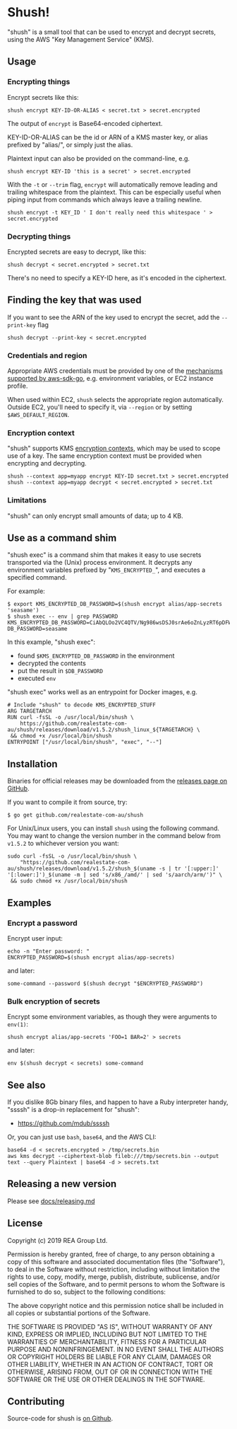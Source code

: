 # Shush!

"shush" is a small tool that can be used to encrypt and decrypt secrets, using the AWS "Key Management Service" (KMS).

## Usage

### Encrypting things

Encrypt secrets like this:

    shush encrypt KEY-ID-OR-ALIAS < secret.txt > secret.encrypted

The output of `encrypt` is Base64-encoded ciphertext.

KEY-ID-OR-ALIAS can be the id or ARN of a KMS master key, or alias prefixed by "alias/", or simply just the alias.

Plaintext input can also be provided on the command-line, e.g.

    shush encrypt KEY-ID 'this is a secret' > secret.encrypted

With the `-t` or `--trim` flag, `encrypt` will automatically remove leading and trailing whitespace from the plaintext. This can be especially useful when piping input from commands which always leave a trailing newline.

    shush encrypt -t KEY_ID ' I don't really need this whitespace ' > secret.encrypted

### Decrypting things

Encrypted secrets are easy to decrypt, like this:

    shush decrypt < secret.encrypted > secret.txt

There's no need to specify a KEY-ID here, as it's encoded in the ciphertext.

## Finding the key that was used

If you want to see the ARN of the key used to encrypt the secret, add the `--print-key` flag

    shush decrypt --print-key < secret.encrypted

### Credentials and region

Appropriate AWS credentials must be provided by one of the [mechanisms supported by aws-sdk-go](https://github.com/aws/aws-sdk-go/wiki/Getting-Started-Credentials), e.g. environment variables, or EC2 instance profile.

When used within EC2, `shush` selects the appropriate region automatically.
Outside EC2, you'll need to specify it, via `--region` or by setting `$AWS_DEFAULT_REGION`.

### Encryption context

"shush" supports KMS [encryption contexts](http://docs.aws.amazon.com/kms/latest/developerguide/encryption-context.html), which may be used to scope use of a key.  The same encryption context must be provided when encrypting and decrypting.

    shush --context app=myapp encrypt KEY-ID secret.txt > secret.encrypted
    shush --context app=myapp decrypt < secret.encrypted > secret.txt

### Limitations

"shush" can only encrypt small amounts of data; up to 4 KB.

## Use as a command shim

"shush exec" is a command shim that makes it easy to use secrets transported
via the (Unix) process environment.  It decrypts any environment variables
prefixed by "`KMS_ENCRYPTED_`", and executes a specified command.

For example:

```
$ export KMS_ENCRYPTED_DB_PASSWORD=$(shush encrypt alias/app-secrets 'seasame')
$ shush exec -- env | grep PASSWORD
KMS_ENCRYPTED_DB_PASSWORD=CiAbQLOo2VC4QTV/Ng986wsDSJ0srAe6oZnLyzRT6pDFWRKOAQEBAgB4G0CzqNlQuEE1fzYPfOsLA0idLKwHuqGZy8s0U+qQxVkAAABlMGMGCSqGSIb3DQEHBqBWMFQCAQAwTwYJKoZIhvcNAQcBMB4GCWCGSAFlAwQBLjARBAzfFR0tsHRq18JUhMcCARCAImvuMNYuHUut3BT7sZs9a31qWcmOBUBXYEsD+kx2GxUxBPE=
DB_PASSWORD=seasame
```

In this example, "shush exec":

- found `$KMS_ENCRYPTED_DB_PASSWORD` in the environment
- decrypted the contents
- put the result in `$DB_PASSWORD`
- executed `env`

"shush exec" works well as an entrypoint for Docker images, e.g.

    # Include "shush" to decode KMS_ENCRYPTED_STUFF
    ARG TARGETARCH
    RUN curl -fsSL -o /usr/local/bin/shush \
        https://github.com/realestate-com-au/shush/releases/download/v1.5.2/shush_linux_${TARGETARCH} \
     && chmod +x /usr/local/bin/shush
    ENTRYPOINT ["/usr/local/bin/shush", "exec", "--"]

## Installation

Binaries for official releases may be downloaded from the [releases page on GitHub](https://github.com/realestate-com-au/shush/releases).

If you want to compile it from source, try:

    $ go get github.com/realestate-com-au/shush

For Unix/Linux users, you can install `shush` using the following command. You may want to change the version number in the command below from `v1.5.2` to whichever version you want:

```
sudo curl -fsSL -o /usr/local/bin/shush \
    "https://github.com/realestate-com-au/shush/releases/download/v1.5.2/shush_$(uname -s | tr '[:upper:]' '[:lower:]')_$(uname -m | sed 's/x86_/amd/' | sed 's/aarch/arm/')" \
 && sudo chmod +x /usr/local/bin/shush
```

## Examples

### Encrypt a password

Encrypt user input:

    echo -n "Enter password: "
    ENCRYPTED_PASSWORD=$(shush encrypt alias/app-secrets)

and later:

    some-command --password $(shush decrypt "$ENCRYPTED_PASSWORD")

### Bulk encryption of secrets

Encrypt some environment variables, as though they were arguments to `env(1)`:

    shush encrypt alias/app-secrets 'FOO=1 BAR=2' > secrets

and later:

    env $(shush decrypt < secrets) some-command

## See also

If you dislike 8Gb binary files, and happen to have a Ruby interpreter handy,
"ssssh" is a drop-in replacement for "shush":

* https://github.com/mdub/ssssh

Or, you can just use `bash`, `base64`, and the AWS CLI:

    base64 -d < secrets.encrypted > /tmp/secrets.bin
    aws kms decrypt --ciphertext-blob fileb:///tmp/secrets.bin --output text --query Plaintext | base64 -d > secrets.txt

## Releasing a new version

Please see [docs/releasing.md](docs/releasing.md)

## License

Copyright (c) 2019 REA Group Ltd.

Permission is hereby granted, free of charge, to any person obtaining a copy
of this software and associated documentation files (the "Software"), to deal
in the Software without restriction, including without limitation the rights
to use, copy, modify, merge, publish, distribute, sublicense, and/or sell
copies of the Software, and to permit persons to whom the Software is
furnished to do so, subject to the following conditions:

The above copyright notice and this permission notice shall be included in
all copies or substantial portions of the Software.

THE SOFTWARE IS PROVIDED "AS IS", WITHOUT WARRANTY OF ANY KIND, EXPRESS OR
IMPLIED, INCLUDING BUT NOT LIMITED TO THE WARRANTIES OF MERCHANTABILITY,
FITNESS FOR A PARTICULAR PURPOSE AND NONINFRINGEMENT. IN NO EVENT SHALL THE
AUTHORS OR COPYRIGHT HOLDERS BE LIABLE FOR ANY CLAIM, DAMAGES OR OTHER
LIABILITY, WHETHER IN AN ACTION OF CONTRACT, TORT OR OTHERWISE, ARISING FROM,
OUT OF OR IN CONNECTION WITH THE SOFTWARE OR THE USE OR OTHER DEALINGS IN
THE SOFTWARE.

## Contributing

Source-code for shush is [on Github](https://github.com/realestate-com-au/shush).
